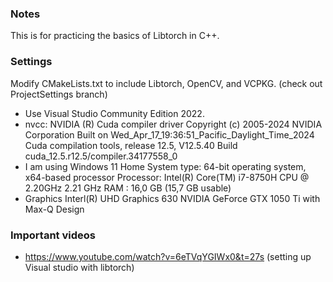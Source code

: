 ### Notes
This is for practicing the basics of Libtorch in C++.

### Settings
Modify CMakeLists.txt to include Libtorch, OpenCV, and VCPKG. (check out ProjectSettings branch)

- Use Visual Studio Community Edition 2022.
- nvcc: NVIDIA (R) Cuda compiler driver
Copyright (c) 2005-2024 NVIDIA Corporation
Built on Wed_Apr_17_19:36:51_Pacific_Daylight_Time_2024
Cuda compilation tools, release 12.5, V12.5.40
Build cuda_12.5.r12.5/compiler.34177558_0
- I am using Windows 11 Home
System type: 64-bit operating system, x64-based processor
Processor: Intel(R) Core(TM) i7-8750H CPU @ 2.20GHz   2.21 GHz
RAM : 16,0 GB (15,7 GB usable)
- Graphics
Interl(R) UHD Graphics 630
NVIDIA GeForce GTX 1050 Ti with Max-Q Design
 
### Important videos 
- https://www.youtube.com/watch?v=6eTVqYGIWx0&t=27s  (setting up Visual studio with libtorch)
